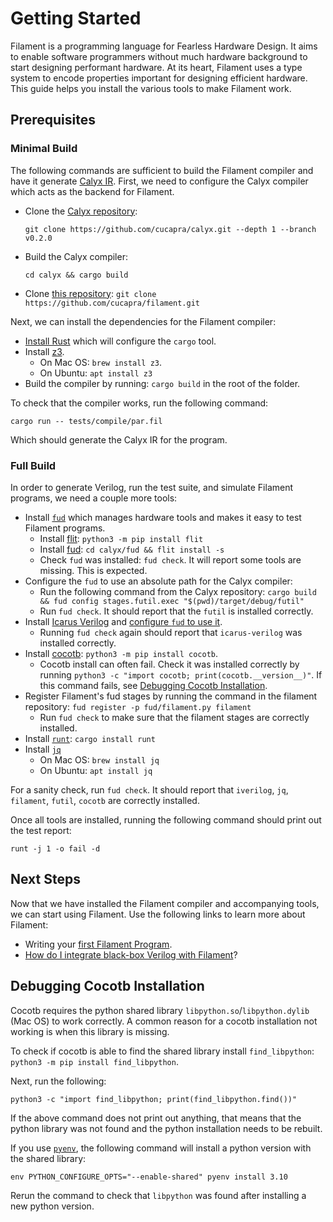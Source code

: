 # Getting Started

Filament is a programming language for Fearless Hardware Design. It aims to enable software programmers without much hardware background to start designing performant hardware. At its heart, Filament uses a type system to encode properties important for designing efficient hardware. This guide helps you install the various tools to make Filament work.

## Prerequisites

### Minimal Build

The following commands are sufficient to build the Filament compiler and have it generate [Calyx IR](https://calyxir.org). First, we need to configure the Calyx compiler which acts as the backend for Filament.
- Clone the [Calyx repository][calyx-repo]:
  ```
  git clone https://github.com/cucapra/calyx.git --depth 1 --branch v0.2.0
  ```
- Build the Calyx compiler:
  ```
  cd calyx && cargo build
  ```
- Clone [this repository][fil-repo]: `git clone https://github.com/cucapra/filament.git`

Next, we can install the dependencies for the Filament compiler:
- [Install Rust][install-rust] which will configure the `cargo` tool.
- Install [z3][z3-install].
  - On Mac OS: `brew install z3`.
  - On Ubuntu: `apt install z3`
- Build the compiler by running: `cargo build` in the root of the folder.

To check that the compiler works, run the following command:
```
cargo run -- tests/compile/par.fil
```
Which should generate the Calyx IR for the program.

### Full Build

In order to generate Verilog, run the test suite, and simulate Filament programs, we need a couple more tools:
- Install [`fud`][fud] which manages hardware tools and makes it easy to test Filament programs.
  - Install [flit][]: `python3 -m pip install flit`
  - Install [fud][]: `cd calyx/fud && flit install -s`
  - Check `fud` was installed: `fud check`. It will report some tools are missing. This is expected.
- Configure the `fud` to use an absolute path for the Calyx compiler:
  - Run the following command from the Calyx repository: `cargo build && fud config stages.futil.exec "$(pwd)/target/debug/futil"`
  - Run `fud check`. It should report that the `futil` is installed correctly.
- Install [Icarus Verilog][iverilog-install] and [configure `fud` to use it][fud-icarus].
  - Running `fud check` again should report that `icarus-verilog` was installed correctly.
- Install [cocotb][]: `python3 -m pip install cocotb`.
  - Cocotb install can often fail. Check it was installed correctly by running `python3 -c "import cocotb; print(cocotb.__version__)"`. If this command fails, see [Debugging Cocotb Installation](#debugging-cocotb-installation).
- Register Filament's fud stages by running the command in the filament repository: `fud register -p fud/filament.py filament`
    - Run `fud check` to make sure that the filament stages are correctly installed.
- Install [`runt`][runt]: `cargo install runt`
- Install [`jq`][jq]
  - On Mac OS: `brew install jq`
  - On Ubuntu: `apt install jq`

For a sanity check, run `fud check`. It should report that `iverilog`, `jq`, `filament`, `futil`, `cocotb` are correctly installed.

Once all tools are installed, running the following command should print out the test report:
```
runt -j 1 -o fail -d
```

## Next Steps

Now that we have installed the Filament compiler and accompanying tools, we can start using Filament. Use the following links to learn more about Filament:

- Writing your [first Filament Program](./lang/tutorial.md).
- [How do I integrate black-box Verilog with Filament](./lang/external.md)?

## Debugging Cocotb Installation

Cocotb requires the python shared library `libpython.so`/`libpython.dylib` (Mac OS) to work correctly. A common reason for a cocotb installation not working is when this library is missing.

To check if cocotb is able to find the shared library install `find_libpython`: `python3 -m pip install find_libpython`.

Next, run the following:
```
python3 -c "import find_libpython; print(find_libpython.find())"
```

If the above command does not print out anything, that means that the python library was not found and the python installation needs to be rebuilt.

If you use [`pyenv`][pyenv], the following command will install a python version with the shared library:
```
env PYTHON_CONFIGURE_OPTS="--enable-shared" pyenv install 3.10
```

Rerun the command to check that `libpython` was found after installing a new python version.



[install-rust]: https://www.rust-lang.org/tools/install
[fud]: https://docs.calyxir.org/fud/index.html
[iverilog-install]: https://iverilog.fandom.com/wiki/Installation_Guide
[fud-icarus]: https://docs.calyxir.org/fud/index.html#icarus-verilog
[cocotb]: https://www.cocotb.org/
[z3-install]: https://github.com/Z3Prover/z3
[flit]: https://flit.pypa.io/en/stable/
[calyx-repo]: https://github.com/cucapra/calyx
[runt]: https://github.com/cucapra/runt
[pyenv]: https://github.com/pyenv/pyenv
[jq]: https://stedolan.github.io/jq/
[fil-repo]: https://github.com/cucapra/filament